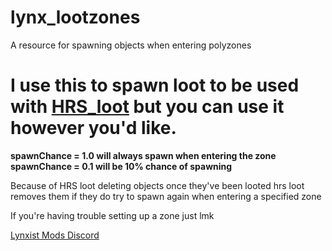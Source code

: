 # lynx_lootzones
A resource for spawning objects when entering polyzones

# I use this to spawn loot to be used with [HRS_loot](https://hrs-scripts.tebex.io/package/5347769) but you can use it however you'd like.

**spawnChance = 1.0 will always spawn when entering the zone**
**spawnChance = 0.1 will be 10% chance of spawning** 

Because of HRS loot deleting objects once they've been looted hrs loot removes them if they do try to spawn again when entering a specified zone

If you're having trouble setting up a zone just lmk

[Lynxist Mods Discord](https://discord.gg/ewJEs8E9ak)

